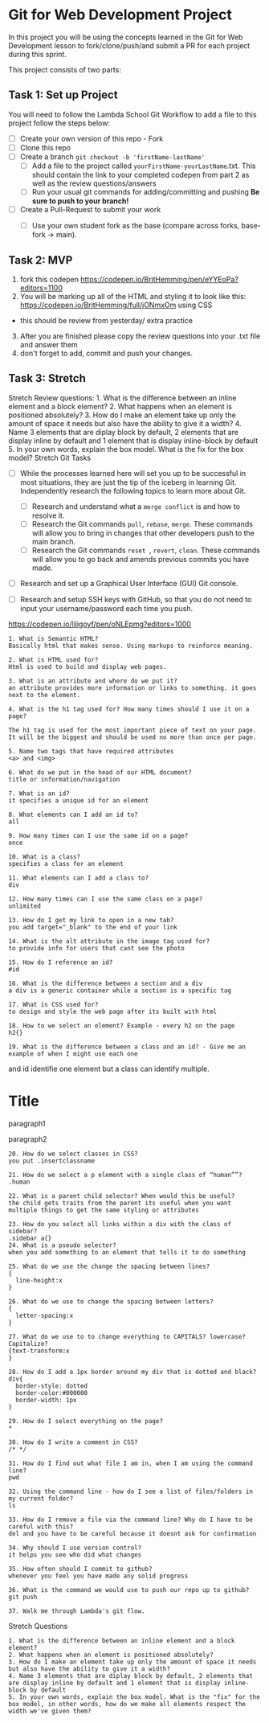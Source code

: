 # Git for Web Development Project
In this project you will be using the concepts learned in the Git for Web Development lesson to fork/clone/push/and submit a PR for each project during this sprint.

This project consists of two parts:

## Task 1: Set up Project
You will need to follow the Lambda School Git Workflow to add a file to this project follow the steps below:

- [ ] Create your own version of this repo - Fork
- [ ] Clone this repo
- [ ] Create a branch `git checkout -b 'firstName-lastName'`
  - [ ] Add a file to the project called `yourFirstName-yourLastName`.txt. This should contain the link to your completed codepen from part 2 as well as the review questions/answers
  - [ ] Run your usual git commands for adding/committing and pushing **Be sure to push to your branch!**
- [ ] Create a Pull-Request to submit your work
  - [ ] Use your own student fork as the base (compare across forks, base-fork -> main).


## Task 2: MVP
1. fork this codepen https://codepen.io/BritHemming/pen/eYYEoPa?editors=1100
2. You will be marking up all of the HTML and styling it to look like this: https://codepen.io/BritHemming/full/jONmxOm using CSS
* this should be review from yesterday/ extra practice
3. After you are finished please copy the review questions into your .txt file and answer them
4. don't forget to add, commit and push your changes.


## Task 3: Stretch
Stretch Review questions: 
    1. What is the difference between an inline element and a block element?
    2. What happens when an element is positioned absolutely? 
    3. How do I make an element take up only the amount of space it needs but also have the ability to give it a width? 
    4. Name 3 elements that are diplay block by default, 2 elements that are display inline by default and 1 element that is display inline-block by default
    5. In your own words, explain the box model. What is the fix for the box model? 
Stretch Git Tasks
- [ ] While the processes learned here will set you up to be successful in most situations, they are just the tip of the iceberg in learning Git. Independently research the following topics to learn more about Git.
  - [ ] Research and understand what a `merge conflict` is and how to resolve it.
  - [ ] Research the Git commands `pull`, `rebase`, `merge`. These commands will allow you to bring in changes that other developers push to the main branch.
  - [ ] Research the Git commands `reset `, `revert`, `clean`. These commands will allow you to go back and amends previous commits you have made.

- [ ] Research and set up a Graphical User Interface (GUI) Git console. 

- [ ] Research and setup SSH keys with GitHub, so that you do not need to input your username/password each time you push. 

https://codepen.io/liligoyf/pen/oNLEpmg?editors=1000


    1. What is Semantic HTML? 
    Basically html that makes sense. Using markups to reinforce meaning.
    
    2. What is HTML used for? 
    Html is used to build and display web pages.
   
    3. What is an attribute and where do we put it? 
    an attribute provides more information or links to something. it goes next to the element.
   
    4. What is the h1 tag used for? How many times should I use it on a page?

    The h1 tag is used for the most important piece of text on your page. It will be the biggest and should be used no more than once per page.
   
    5. Name two tags that have required attributes
    <a> and <img>

    6. What do we put in the head of our HTML document? 
    title or information/navigation

    7. What is an id? 
    it specifies a unique id for an element

    8. What elements can I add an id to? 
    all

    9. How many times can I use the same id on a page? 
    once

    10. What is a class? 
    specifies a class for an element

    11. What elements can I add a class to? 
    div

    12. How many times can I use the same class on a page? 
    unlimited

    13. How do I get my link to open in a new tab?
    you add target="_blank" to the end of your link

    14. What is the alt attribute in the image tag used for? 
    to provide info for users that cant see the photo

    15. How do I reference an id?
    #id

    16. What is the difference between a section and a div
    a div is a generic container while a section is a specific tag

    17. What is CSS used for? 
    to design and style the web page after its built with html

    18. How to we select an element? Example - every h2 on the page
    h2{}

    19. What is the difference between a class and an id? - Give me an example of when I might use each one
   and id identifie one element but a class can identify multiple.
   <h1 id="title"> Title </h1>
   <p class="paragraph"> paragraph1 </p>
   <p class="paragraph"> paragraph2 </p>

    20. How do we select classes in CSS?
    you put .insertclassname
    
    21. How do we select a p element with a single class of “human””?
    .human

    22. What is a parent child selector? When would this be useful? 
    the child gets traits from the parent its useful when you want multiple things to get the same styling or attributes

    23. How do you select all links within a div with the class of sidebar?
    .sidebar a{}
    24. What is a pseudo selector?
    when you add something to an element that tells it to do something

    25. What do we use the change the spacing between lines?
    {
      line-height:x
    }

    26. What do we use to change the spacing between letters?
    {
      letter-spacing:x
    }

    27. What do we use to to change everything to CAPITALS? lowercase? Capitalize? 
    {text-transform:x
    }

    28. How do I add a 1px border around my div that is dotted and black?
    div{
      border-style: dotted
      border-color:#000000
      border-width: 1px
    }

    29. How do I select everything on the page? 
    *

    30. How do I write a comment in CSS?
    /* */

    31. How do I find out what file I am in, when I am using the command line? 
    pwd

    32. Using the command line - how do I see a list of files/folders in my current folder?
    ls

    33. How do I remove a file via the command line? Why do I have to be careful with this? 
    del and you have to be careful because it doesnt ask for confirmation

    34. Why should I use version control? 
    it helps you see who did what changes
    
    35. How often should I commit to github?
    whenever you feel you have made any solid progress

    36. What is the command we would use to push our repo up to github? 
    git push

    37. Walk me through Lambda's git flow. 

Stretch Questions

    1. What is the difference between an inline element and a block element?
    2. What happens when an element is positioned absolutely? 
    3. How do I make an element take up only the amount of space it needs but also have the ability to give it a width? 
    4. Name 3 elements that are diplay block by default, 2 elements that are display inline by default and 1 element that is display inline-block by default
    5. In your own words, explain the box model. What is the "fix" for the box model, in other words, how do we make all elements respect the width we've given them? 